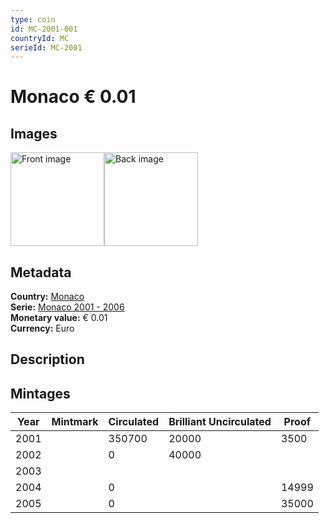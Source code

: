 ```yaml
---
type: coin
id: MC-2001-001
countryId: MC
serieId: MC-2001
---
```


# Monaco € 0.01

## Images

<img src="../../../Images/common-2002-001.png" height="150" alt="Front image"><img src="Images/monaco-2001-001.png" height="150" alt="Back image">

## Metadata

**Country:** [Monaco](../index.md)\
**Serie:** [Monaco 2001 - 2006](index.md)\
**Monetary value:** € 0.01\
**Currency:** Euro

## Description


## Mintages

| Year | Mintmark | Circulated | Brilliant Uncirculated | Proof |
| ---- | -------- | ---------- | ---------------------- | ----- |
| 2001 |  | 350700| 20000 | 3500 |
| 2002 |  | 0| 40000 |  |
| 2003 |  | |  |  |
| 2004 |  | 0|  | 14999 |
| 2005 |  | 0|  | 35000 |
